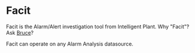 # Facit

Facit is the Alarm/Alert investigation tool from Intelligent Plant. Why
"Facit"? Ask
[Bruce](https://www.linkedin.com/in/bruce-nicolson-3499231a)?

Facit can operate on any Alarm Analysis datasource.
